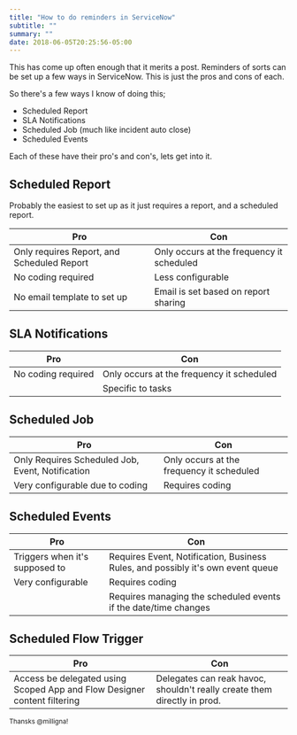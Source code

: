 ```yaml
---
title: "How to do reminders in ServiceNow"
subtitle: ""
summary: ""
date: 2018-06-05T20:25:56-05:00
---
```


This has come up often enough that it merits a post. Reminders of sorts
can be set up a few ways in ServiceNow. This is just the pros and cons
of each.

So there's a few ways I know of doing this;

-   Scheduled Report
-   SLA Notifications
-   Scheduled Job (much like incident auto close)
-   Scheduled Events

Each of these have their pro's and con's, lets get into it.

## Scheduled Report

Probably the easiest to set up as it just requires a report, and a
scheduled report.

| Pro                                        | Con                                       |
| ------------------------------------------ | ----------------------------------------- |
| Only requires Report, and Scheduled Report | Only occurs at the frequency it scheduled |
| No coding required                         | Less configurable                         |
| No email template to set up                | Email is set based on report sharing      |

## SLA Notifications

| Pro                | Con                                       |
| ------------------ | ----------------------------------------- |
| No coding required | Only occurs at the frequency it scheduled |
|                    | Specific to tasks                         |

## Scheduled Job

| Pro                                              | Con                                       |
| ------------------------------------------------ | ----------------------------------------- |
| Only Requires Scheduled Job, Event, Notification | Only occurs at the frequency it scheduled |
| Very configurable due to coding                  | Requires coding                           |

## Scheduled Events

| Pro                            | Con                                                                             |
| ------------------------------ | ------------------------------------------------------------------------------- |
| Triggers when it's supposed to | Requires Event, Notification, Business Rules, and possibly it's own event queue |
| Very configurable              | Requires coding                                                                 |
|                                | Requires managing the scheduled events if the date/time changes                 |

## Scheduled Flow Trigger

| Pro                                                                      | Con                                                                      |
| ------------------------------------------------------------------------ | ------------------------------------------------------------------------ |
| Access be delegated using Scoped App and Flow Designer content filtering | Delegates can reak havoc, shouldn't really create them directly in prod. |

<sup>Thansks @milligna!</sup>